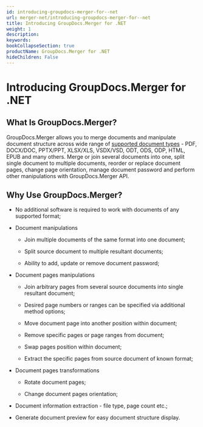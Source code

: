 ```yaml
---
id: introducing-groupdocs-merger-for--net
url: merger-net/introducing-groupdocs-merger-for--net
title: Introducing GroupDocs.Merger for .NET
weight: 1
description: 
keywords: 
bookCollapseSection: true
productName: GroupDocs.Merger for .NET
hideChildren: False
---
```


# Introducing GroupDocs.Merger for .NET


## What Is GroupDocs.Merger?

GroupDocs.Merger allows you to merge documents and manipulate document structure across wide range of [supported document types](https://docs.groupdocs.com/display/mergernet/Supported+Document+Types) - PDF, DOCX/DOC, PPTX/PPT, XLSX/XLS, VSDX/VSD, ODT, ODS, ODP, HTML, EPUB and many others. Merge or join several documents into one, split single document to multiple documents, reorder or replace document pages, change page orientation, manage document password and perform other manipulations with GroupDocs.Merger API.

## Why Use GroupDocs.Merger?

*   No additional software is required to work with documents of any supported format;
    
*   Document manipulations
    
    *   Join multiple documents of the same format into one document;
        
    *   Split source document to multiple resultant documents;
        
    *   Ability to add, update or remove document password;
        
*   Document pages manipulations
    
    *   Join arbitrary pages from several source documents into single resultant document;
        
    *   Desired page numbers or ranges can be specified via additional method options;
        
    *   Move document page into another position within document;
        
    *   Remove specific pages or page ranges from document;
        
    *   Swap pages position within document;
        
    *   Extract the specific pages from source document of known format;
        
*   Document pages transformations
    
    *   Rotate document pages;
        
    *   Change document pages orientation;
        
*   Document information extraction - file type, page count etc.;
    
*   Generate document preview for easy document structure display. 
    

